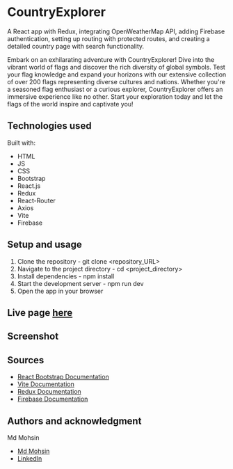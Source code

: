 # CountryExplorer

A React app with Redux, integrating OpenWeatherMap API, adding Firebase authentication, setting up routing with protected routes, and creating a detailed country page with search functionality.

Embark on an exhilarating adventure with CountryExplorer! Dive into the vibrant world of flags and discover the rich diversity of global symbols. Test your flag knowledge and expand your horizons with our extensive collection of over 200 flags representing diverse cultures and nations. Whether you're a seasoned flag enthusiast or a curious explorer, CountryExplorer offers an immersive experience like no other. Start your exploration today and let the flags of the world inspire and captivate you!

## Technologies used

Built with:

- HTML
- JS
- CSS
- Bootstrap
- React.js
- Redux
- React-Router
- Axios
- Vite
- Firebase

## Setup and usage

1. Clone the repository - git clone <repository_URL>
2. Navigate to the project directory - cd <project_directory>
3. Install dependencies - npm install
4. Start the development server - npm run dev
5. Open the app in your browser

## Live page [here](Link)

## Screenshot

## Sources

- [React Bootstrap Documentation](https://react-bootstrap.netlify.app/docs/getting-started/introduction)
- [Vite Documentation](https://vitejs.dev/guide/)
- [Redux Documentation](https://redux.js.org/introduction/getting-started)
- [Firebase Documentation](https://firebase.google.com/docs/firestore/query-data/queries)

## Authors and acknowledgment

Md Mohsin

- [Md Mohsin](https://github.com/mohsinrony)
- [LinkedIn](https://www.linkedin.com/in/md-mohsin-rony/)
